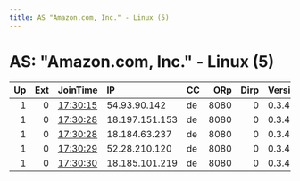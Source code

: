 ```yaml
---
title: AS "Amazon.com, Inc." - Linux (5)
---
```


# AS: "Amazon.com, Inc." - Linux (5)

|   Up |   Ext | JoinTime                                                                                            | IP             | CC   |   ORp |   Dirp | Version   | Contact   | Nickname     |   eFamMembers |
|-----:|------:|:----------------------------------------------------------------------------------------------------|:---------------|:-----|------:|-------:|:----------|:----------|:-------------|--------------:|
|    1 |     0 | [17:30:15](https://metrics.torproject.org/rs.html#details/65E5E171AD07E50A69C74B0F06DC76F8A820D86C) | 54.93.90.142   | de   |  8080 |      0 | 0.3.4.9   | None      | spokestointy |             1 |
|    1 |     0 | [17:30:28](https://metrics.torproject.org/rs.html#details/38994373CB35422F4B9ECEDC33C87872458F7522) | 18.197.151.153 | de   |  8080 |      0 | 0.3.4.9   | None      | efferentcow  |             1 |
|    1 |     0 | [17:30:28](https://metrics.torproject.org/rs.html#details/8DC6AC779CFD14FDC55437A3DCC70FBCDC9CF062) | 18.184.63.237  | de   |  8080 |      0 | 0.3.4.9   | None      | entryrants   |             1 |
|    1 |     0 | [17:30:29](https://metrics.torproject.org/rs.html#details/AC43D0F1FCB17B224E6104169B717BFF46A88BE5) | 52.28.210.120  | de   |  8080 |      0 | 0.3.4.9   | None      | rubyarticle  |             1 |
|    1 |     0 | [17:30:30](https://metrics.torproject.org/rs.html#details/77FFC01C663A2AA774DBDC04484CE84FDC4C4B40) | 18.185.101.219 | de   |  8080 |      0 | 0.3.4.9   | None      | buzzfriend   |             1 |
